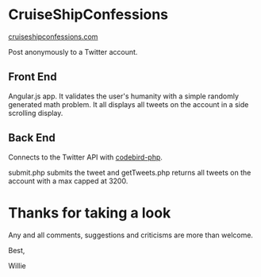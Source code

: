 # CruiseShipConfessions

[cruiseshipconfessions.com](http://www.cruiseshipconfessions.com/)

Post anonymously to a Twitter account. 

## Front End

Angular.js app. It validates the user's humanity with a simple randomly generated math problem. It all displays all tweets on the account in a side scrolling display.

## Back End

Connects to the Twitter API with [codebird-php](https://github.com/jublonet/codebird-php).

submit.php submits the tweet and getTweets.php returns all tweets on the account with a max capped at 3200.

# Thanks for taking a look

Any and all comments, suggestions and criticisms are more than welcome.

Best,

Willie
